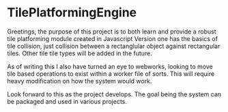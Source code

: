 # TilePlatformingEngine

Greetings, the purpose of this project is to both learn and provide a robust tile platforming module created in Javascript
Version one has the basics of tile collision, just collision between a rectanglular object against rectangular tiles.
Other tile tile types will be added in the future.

As of writing this I also have turned an eye to webworks, looking to move tile based operations to exist within a worker file of sorts.
This will require heavy modification on how the system would work.

Look forward to this as the project develops. The goal being the system can be packaged and used in various projects.
